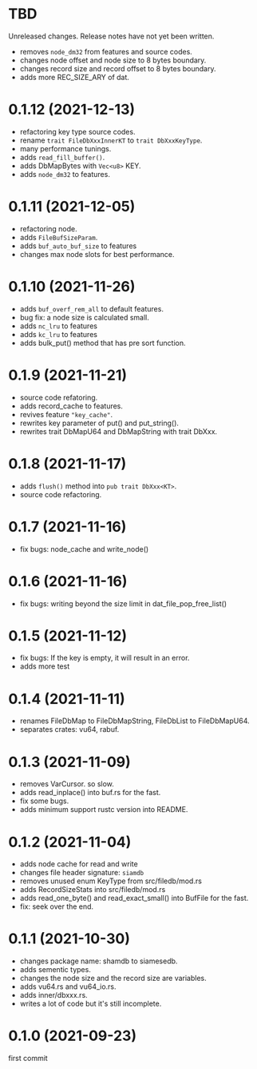 TBD
===
Unreleased changes. Release notes have not yet been written.

* removes `node_dm32` from features and source codes.
* changes node offset and node size to 8 bytes boundary.
* changes record size and record offset to 8 bytes boundary.
* adds more REC_SIZE_ARY of dat.

0.1.12 (2021-12-13)
=====

* refactoring key type source codes.
* rename `trait FileDbXxxInnerKT` to `trait DbXxxKeyType`.
* many performance tunings.
* adds `read_fill_buffer()`.
* adds DbMapBytes with `Vec<u8>` KEY.
* adds `node_dm32` to features.

0.1.11 (2021-12-05)
=====

* refactoring node.
* adds `FileBufSizeParam`.
* adds `buf_auto_buf_size` to features
* changes max node slots for best performance.

0.1.10 (2021-11-26)
=====

* adds `buf_overf_rem_all` to default features.
* bug fix: a node size is calculated small.
* adds `nc_lru` to features
* adds `kc_lru` to features
* adds bulk_put() method that has pre sort function.

0.1.9 (2021-11-21)
=====

* source code refatoring.
* adds record_cache to features.
* revives feature `"key_cache"`.
* rewrites key parameter of put() and put_string().
* rewrites trait DbMapU64 and DbMapString with trait DbXxx<KT>.

0.1.8 (2021-11-17)
=====

* adds `flush()` method into `pub trait DbXxx<KT>`.
* source code refactoring.

0.1.7 (2021-11-16)
=====

* fix bugs: node_cache and write_node()

0.1.6 (2021-11-16)
=====

* fix bugs: writing beyond the size limit in dat_file_pop_free_list()

0.1.5 (2021-11-12)
=====

* fix bugs: If the key is empty, it will result in an error.
* adds more test

0.1.4 (2021-11-11)
=====

* renames FileDbMap to FileDbMapString, FileDbList to FileDbMapU64.
* separates crates: vu64, rabuf.

0.1.3 (2021-11-09)
=====

* removes VarCursor. so slow.
* adds read_inplace() into buf.rs for the fast.
* fix some bugs.
* adds minimum support rustc version into README.

0.1.2 (2021-11-04)
=====

* adds node cache for read and write
* changes file header signature: `siamdb`
* removes unused enum KeyType from src/filedb/mod.rs
* adds RecordSizeStats into src/filedb/mod.rs
* adds read_one_byte() and read_exact_small() into BufFile for the fast.
* fix: seek over the end.

0.1.1 (2021-10-30)
=====

* changes package name: shamdb to siamesedb.
* adds sementic types.
* changes the node size and the record size are variables.
* adds vu64.rs and vu64_io.rs.
* adds inner/dbxxx.rs.
* writes a lot of code but it's still incomplete.

0.1.0 (2021-09-23)
=====

first commit

